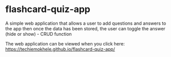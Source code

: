 # flashcard-quiz-app
A simple web application that allows a user to add questions and answers to the app then once the data has been stored, the user can toggle the answer (hide or show) - CRUD function

The web application can be viewed when you click here: https://techiemokhele.github.io/flashcard-quiz-app/
